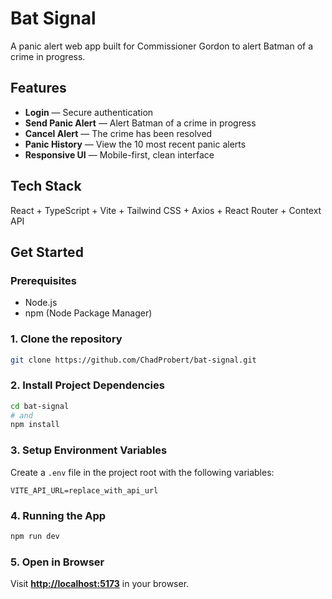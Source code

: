 # Bat Signal

A panic alert web app built for Commissioner Gordon to alert Batman of a crime in progress.

## Features
- **Login** — Secure authentication
- **Send Panic Alert** — Alert Batman of a crime in progress
- **Cancel Alert** — The crime has been resolved
- **Panic History** — View the 10 most recent panic alerts
- **Responsive UI** — Mobile-first, clean interface

## Tech Stack
React + TypeScript + Vite + Tailwind CSS + Axios + React Router + Context API

## Get Started

### Prerequisites
- Node.js
- npm (Node Package Manager)

### 1. Clone the repository
```bash
git clone https://github.com/ChadProbert/bat-signal.git
```

### 2. Install Project Dependencies
```bash
cd bat-signal
# and
npm install
```

### 3. Setup Environment Variables
Create a `.env` file in the project root with the following variables:
```
VITE_API_URL=replace_with_api_url
```

### 4. Running the App
```bash
npm run dev
```

### 5. Open in Browser
Visit **[http://localhost:5173](http://localhost:5173)** in your browser.
